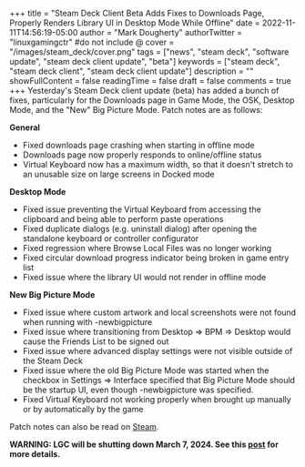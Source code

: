 +++
title = "Steam Deck Client Beta Adds Fixes to Downloads Page, Properly Renders Library UI in Desktop Mode While Offline"
date = 2022-11-11T14:56:19-05:00
author = "Mark Dougherty"
authorTwitter = "linuxgamingctr" #do not include @
cover = "/images/steam_deck/cover.png"
tags = ["news", "steam deck", "software update", "steam deck client update", "beta"]
keywords = ["steam deck", "steam deck client", "steam deck client update"]
description = ""
showFullContent = false
readingTime = false
draft = false
comments = true
+++
Yesterday's Steam Deck client update (beta) has added a bunch of fixes, particularly for the Downloads page in Game Mode, the OSK, Desktop Mode, and the "New" Big Picture Mode. Patch notes are as follows:

**General**
- Fixed downloads page crashing when starting in offline mode
- Downloads page now properly responds to online/offline status
- Virtual Keyboard now has a maximum width, so that it doesn't stretch to an unusable size on large screens in Docked mode

**Desktop Mode**
- Fixed issue preventing the Virtual Keyboard from accessing the clipboard and being able to perform paste operations
- Fixed duplicate dialogs (e.g. uninstall dialog) after opening the standalone keyboard or controller configurator
- Fixed regression where Browse Local Files was no longer working
- Fixed circular download progress indicator being broken in game entry list
- Fixed issue where the library UI would not render in offline mode

**New Big Picture Mode**
- Fixed issue where custom artwork and local screenshots were not found when running with -newbigpicture
- Fixed issue where transitioning from Desktop => BPM => Desktop would cause the Friends List to be signed out
- Fixed issue where advanced display settings were not visible outside of the Steam Deck
- Fixed issue where the old Big Picture Mode was started when the checkbox in Settings => Interface specified that Big Picture Mode should be the startup UI, even though -newbigpicture was specified.
- Fixed Virtual Keyboard not working properly when brought up manually or by automatically by the game

Patch notes can also be read on [Steam](https://store.steampowered.com/news/app/1675200/view/3383920059425809022).

**WARNING: LGC will be shutting down March 7, 2024. See this [post](https://linuxgamingcentral.com/posts/the-end-of-lgc/) for more details.**
